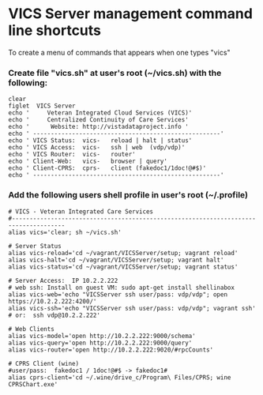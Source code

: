 # VICS Server management command line shortcuts

To create a menu of commands that appears when one types "vics"

### Create file "vics.sh" at user's root  (~/vics.sh) with the following:

```shell
clear
figlet  VICS Server
echo '     Veteran Integrated Cloud Services (VICS)'
echo '     Centralized Continuity of Care Services'
echo '      Website: http://vistadataproject.info '
echo ' -----------------------------------------------------'
echo ' VICS Status:  vics-   reload | halt | status'
echo ' VICS Access:  vics-   ssh | web  (vdp/vdp)'
echo ' VICS Router:  vics-   router'
echo ' Client-Web:   vics-   browser | query'
echo ' Client-CPRS:  cprs-   client (fakedoc1/1doc!@#$)'
echo ' -----------------------------------------------------'
```


### Add the following users shell profile in user's root (~/.profile)

```shell
# VICS - Veteran Integrated Care Services
#-------------------------------------------------------------------------------------
alias vics='clear; sh ~/vics.sh'

# Server Status
alias vics-reload='cd ~/vagrant/VICSServer/setup; vagrant reload'
alias vics-halt='cd ~/vagrant/VICSServer/setup; vagrant halt'
alias vics-status='cd ~/vagrant/VICSServer/setup; vagrant status'

# Server Access:  IP 10.2.2.222
# web ssh: Install on guest VM: sudo apt-get install shellinabox
alias vics-web='echo "VICSServer ssh user/pass: vdp/vdp"; open https://10.2.2.222:4200/'
alias vics-ssh='echo "VICSServer ssh user/pass: vdp/vdp"; vagrant ssh'
# or:  ssh vdp@10.2.2.222'

# Web Clients
alias vics-model='open http://10.2.2.222:9000/schema'
alias vics-query='open http://10.2.2.222:9000/query'
alias vics-router='open http://10.2.2.222:9020/#rpcCounts'

# CPRS Client (wine)
#user/pass:  fakedoc1 / 1doc!@#$ -> fakedoc1#
alias cprs-client='cd ~/.wine/drive_c/Program\ Files/CPRS; wine CPRSChart.exe'

```

